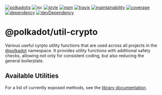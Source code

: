 [![polkadotjs](https://img.shields.io/badge/polkadot-js-orange.svg?style=flat-square)](https://polkadot.js.org)
![isc](https://img.shields.io/badge/license-ISC-lightgrey.svg?style=flat-square)
[![style](https://img.shields.io/badge/code%20style-semistandard-lightgrey.svg?style=flat-square)](https://github.com/Flet/semistandard)
[![npm](https://img.shields.io/npm/v/@polkadot/util-crypto.svg?style=flat-square)](https://www.npmjs.com/package/@polkadot/util-crypto)
[![travis](https://img.shields.io/travis/polkadot-js/util.svg?style=flat-square)](https://travis-ci.org/polkadot-js/util)
[![maintainability](https://img.shields.io/codeclimate/maintainability/polkadot-js/util.svg?style=flat-square)](https://codeclimate.com/github/polkadot-js/util/maintainability)
[![coverage](https://img.shields.io/coveralls/polkadot-js/util.svg?style=flat-square)](https://coveralls.io/github/polkadot-js/util?branch=master)
[![dependency](https://david-dm.org/polkadot-js/util.svg?style=flat-square&path=packages/util)](https://david-dm.org/polkadot-js/util?path=packages/util-crypto)
[![devDependency](https://david-dm.org/polkadot-js/util/dev-status.svg?style=flat-square&path=packages/util-crypto)](https://david-dm.org/polkadot-js/util?path=packages/util#info=devDependencies)

# @polkadot/util-crypto

Various useful cyrpto utility functions that are used across all projects in the [@polkadot](https://polkadot.js.org) namespace. It provides utility functions with additional safety checks, allowing not only for consistent coding, but also reducing the general boilerplate.

## Available Utilities

For a list of currently exposed methods, see the [library documentation](docs/README.md).
